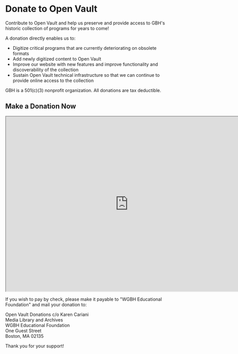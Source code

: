 # Donate to Open Vault

Contribute to Open Vault and help us preserve and provide access to GBH's historic collection of programs for years to come! 

A donation directly enables us to:

-	Digitize critical programs that are currently deteriorating on obsolete formats
- Add newly digitized content to Open Vault
- Improve  our website with new features and improve functionality and discoverability of the collection
-	Sustain Open Vault technical infrastructure so that we can continue to provide online access to the collection

GBH is a 501(c)(3) nonprofit organization. All donations are tax deductible. 

## Make a Donation Now
<iframe src="https://api.payaconnect.com/hostedpaymentpage?id=11ed11d177ecde90ae1ced45&data=U2FsdGVkX18xMWVkMTFkMT98lDM2IcMjGWeQ%2ByxT5G4sMzxYs%2F8wxnpJUrV2pwGPzZ79umhpPhQfkOk9FJzvjA%3D%3D" style="height:550px;width:80vw;max-width:1100px;" title="Iframe Example"></iframe>



If you wish to pay by check, please make it payable to "WGBH Educational Foundation" and mail your donation to:

Open Vault Donations c/o Karen Cariani<br/>
Media Library and Archives<br/>
WGBH Educational Foundation<br/>
One Guest Street<br/>
Boston, MA 02135

Thank you for your support!
